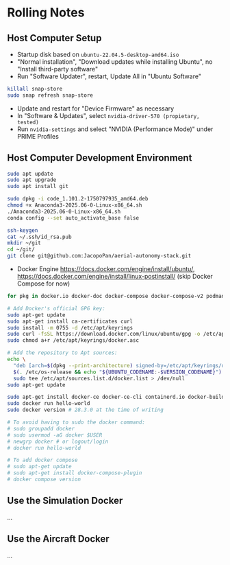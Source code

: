 # Rolling Notes


## Host Computer Setup

- Startup disk based on `ubuntu-22.04.5-desktop-amd64.iso`
- "Normal installation", "Download updates while installing Ubuntu", no "Install third-party software"
- Run "Software Updater", restart, Update All in "Ubuntu Software"
```sh
killall snap-store
sudo snap refresh snap-store
```
- Update and restart for "Device Firmware" as necessary
- In "Software & Updates", select `nvidia-driver-570 (propietary, tested)`
- Run `nvidia-settings` and select "NVIDIA (Performance Mode)" under PRIME Profiles

## Host Computer Development Environment

```sh
sudo apt update
sudo apt upgrade
sudo apt install git

sudo dpkg -i code_1.101.2-1750797935_amd64.deb
chmod +x Anaconda3-2025.06-0-Linux-x86_64.sh 
./Anaconda3-2025.06-0-Linux-x86_64.sh
conda config --set auto_activate_base false

ssh-keygen 
cat ~/.ssh/id_rsa.pub 
mkdir ~/git
cd ~/git/
git clone git@github.com:JacopoPan/aerial-autonomy-stack.git

```
- Docker Engine https://docs.docker.com/engine/install/ubuntu/, https://docs.docker.com/engine/install/linux-postinstall/ (skip Docker Compose for now)

```sh
for pkg in docker.io docker-doc docker-compose docker-compose-v2 podman-docker containerd runc; do sudo apt-get remove $pkg; done # none should be there

# Add Docker's official GPG key:
sudo apt-get update
sudo apt-get install ca-certificates curl
sudo install -m 0755 -d /etc/apt/keyrings
sudo curl -fsSL https://download.docker.com/linux/ubuntu/gpg -o /etc/apt/keyrings/docker.asc
sudo chmod a+r /etc/apt/keyrings/docker.asc

# Add the repository to Apt sources:
echo \
  "deb [arch=$(dpkg --print-architecture) signed-by=/etc/apt/keyrings/docker.asc] https://download.docker.com/linux/ubuntu \
  $(. /etc/os-release && echo "${UBUNTU_CODENAME:-$VERSION_CODENAME}") stable" | \
  sudo tee /etc/apt/sources.list.d/docker.list > /dev/null
sudo apt-get update
```

```sh
sudo apt-get install docker-ce docker-ce-cli containerd.io docker-buildx-plugin docker-compose-plugin
sudo docker run hello-world
sudo docker version # 28.3.0 at the time of writing

# To avoid having to sudo the docker command:
# sudo groupadd docker
# sudo usermod -aG docker $USER
# newgrp docker # or logout/login
# docker run hello-world

# To add docker compose
# sudo apt-get update
# sudo apt-get install docker-compose-plugin
# docker compose version
```

## Use the Simulation Docker

...

## Use the Aircraft Docker

...

